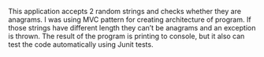 This application accepts 2 random strings and checks whether they are anagrams. I was using MVC pattern for creating architecture of program. If those strings have different length they can’t be anagrams and an exception is thrown. The result of the program is printing to console, but it also can test the code automatically using Junit tests.
